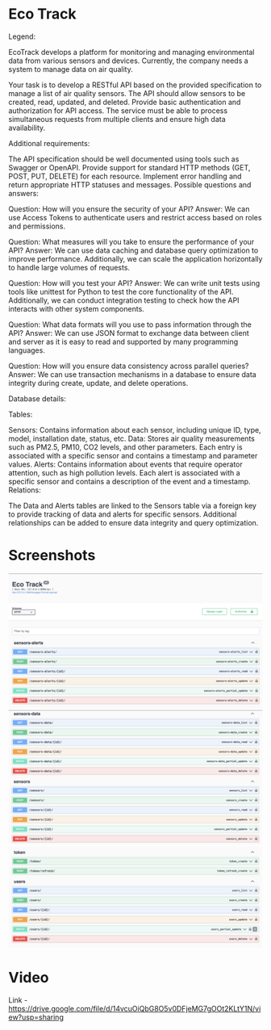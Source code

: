 # Eco Track

Legend:

EcoTrack develops a platform for monitoring and managing environmental data from various sensors and devices. Currently, the company needs a system to manage data on air quality.


Your task is to develop a RESTful API based on the provided specification to manage a list of air quality sensors. The API should allow sensors to be created, read, updated, and deleted. Provide basic authentication and authorization for API access. The service must be able to process simultaneous requests from multiple clients and ensure high data availability.

Additional requirements:

The API specification should be well documented using tools such as Swagger or OpenAPI.
Provide support for standard HTTP methods (GET, POST, PUT, DELETE) for each resource.
Implement error handling and return appropriate HTTP statuses and messages.
Possible questions and answers:

Question: How will you ensure the security of your API? Answer: We can use Access Tokens to authenticate users and restrict access based on roles and permissions.

Question: What measures will you take to ensure the performance of your API? Answer: We can use data caching and database query optimization to improve performance. Additionally, we can scale the application horizontally to handle large volumes of requests.

Question: How will you test your API? Answer: We can write unit tests using tools like unittest for Python to test the core functionality of the API. Additionally, we can conduct integration testing to check how the API interacts with other system components.

Question: What data formats will you use to pass information through the API? Answer: We can use JSON format to exchange data between client and server as it is easy to read and supported by many programming languages.

Question: How will you ensure data consistency across parallel queries? Answer: We can use transaction mechanisms in a database to ensure data integrity during create, update, and delete operations.

Database details:

Tables:

Sensors: Contains information about each sensor, including unique ID, type, model, installation date, status, etc.
Data: Stores air quality measurements such as PM2.5, PM10, CO2 levels, and other parameters. Each entry is associated with a specific sensor and contains a timestamp and parameter values.
Alerts: Contains information about events that require operator attention, such as high pollution levels. Each alert is associated with a specific sensor and contains a description of the event and a timestamp.
Relations:

The Data and Alerts tables are linked to the Sensors table via a foreign key to provide tracking of data and alerts for specific sensors.
Additional relationships can be added to ensure data integrity and query optimization.


# Screenshots

![Swagger Docs 1](/screenshots/shot_1.png)
![Swagger Docs 2](/screenshots/shot_2.png)
![Swagger Docs 2](/screenshots/shot_3.png)


# Video

Link - https://drive.google.com/file/d/14vcuOiQbG8O5v0DFjeMG7gOOt2KLtY1N/view?usp=sharing